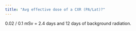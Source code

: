 ```yaml
---
title: "Avg effective dose of a CXR (PA/Lat)?"
---
```

0.02 / 0.1 mSv = 2.4 days and 12 days of background radiation.

